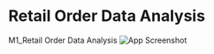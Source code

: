 # Retail Order Data Analysis
M1_Retail Order Data Analysis
![App Screenshot](https://images.pexels.com/photos/6801648/pexels-photo-6801648.jpeg?auto=compress&cs=tinysrgb&w=1080)
